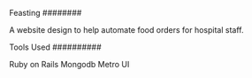 Feasting
########

A website design to help automate food orders for hospital staff.


Tools Used
##########

Ruby on Rails
Mongodb
Metro UI

